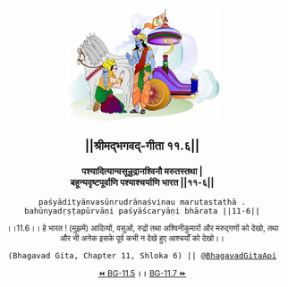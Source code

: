<center><img src="../../asset/BG.png" alt="#API #bhagavadgitaapi #slok #nodejs #js #api #gitaapi #krishna #hinduism #vedic #ISKCON #shreemadbhagavadgita #technology"/>
<h2>||श्रीमद्‍भगवद्‍-गीता ११.६||</h2>
<h3>पश्यादित्यान्वसून्रुद्रानश्विनौ मरुतस्तथा |<br/>बहून्यदृष्टपूर्वाणि पश्याश्चर्याणि भारत ||११-६||</h3>
<pre>paśyādityānvasūnrudrānaśvinau marutastathā .<br/>bahūnyadṛṣṭapūrvāṇi paśyāścaryāṇi bhārata ||11-6||</pre>
<p>।।11.6।। हे भारत ! (मुझमें) आदित्यों, वसुओं, रुद्रों तथा अश्विनीकुमारों और मरुद्गणों को देखो, तथा और भी अनेक इसके पूर्व कभी न देखे हुए आश्चर्यों को देखो।।</p>
<pre>(Bhagavad Gita, Chapter 11, Shloka 6) || <a href="https://twitter.com/bhagavadgitaapi">@BhagavadGitaApi</a></pre><a href="../../11/5">⏪  BG-11.5</a><b>        ।।        </b><a href="../../11/7">BG-11.7  ⏩</a></center></center>